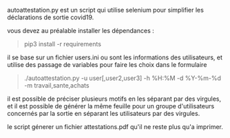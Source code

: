 autoattestation.py est un script qui utilise selenium pour simplifier les déclarations de sortie covid19.

vous devez au préalable installer les dépendances : 

> pip3 install -r requirements

il se base sur un fichier users.ini ou sont les informations des utilisateurs,
et utilise des passage de variables pour faire les choix dans le formulaire 

> ./autoattestation.py -u user[,user2,user3] -h %H:%M -d %Y-%m-%d -m travail,sante,achats

il est possible de préciser plusieurs motifs  en les séparant par des virgules, et il est possible de 
générer la même feuille pour un groupe d'utilisateurs concernés par la sortie en séparant les utilisateurs
par des virgules.

le script génerer un fichier attestations.pdf qu'il ne reste plus qu'a imprimer.



